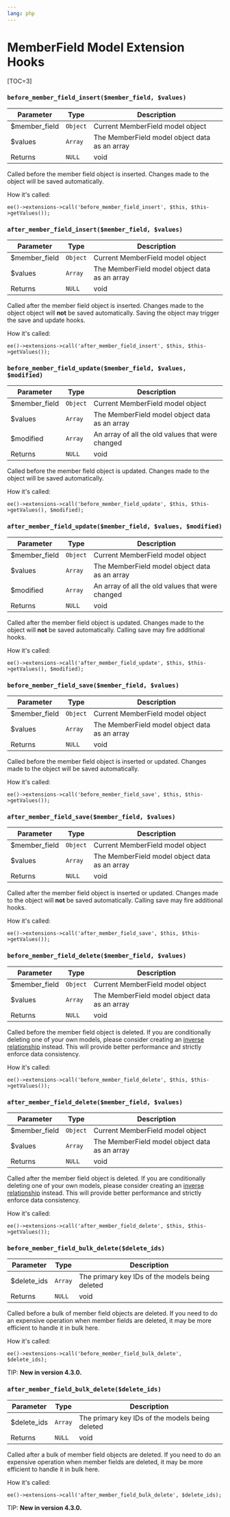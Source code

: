 ```yaml
---
lang: php
---
```


<!--
    This source file is part of the open source project
    ExpressionEngine User Guide (https://github.com/ExpressionEngine/ExpressionEngine-User-Guide)

    @link      https://expressionengine.com/
    @copyright Copyright (c) 2003-2020, Packet Tide, LLC (https://www.packettide.com)
    @license   https://expressionengine.com/license Licensed under Apache License, Version 2.0
-->

# MemberField Model Extension Hooks

[TOC=3]

### `before_member_field_insert($member_field, $values)`

| Parameter      | Type     | Description                                   |
| -------------- | -------- | --------------------------------------------- |
| \$member_field | `Object` | Current MemberField model object              |
| \$values       | `Array`  | The MemberField model object data as an array |
| Returns        | `NULL`   | void                                          |

Called before the member field object is inserted. Changes made to the object will be saved automatically.

How it's called:

    ee()->extensions->call('before_member_field_insert', $this, $this->getValues());

### `after_member_field_insert($member_field, $values)`

| Parameter      | Type     | Description                                   |
| -------------- | -------- | --------------------------------------------- |
| \$member_field | `Object` | Current MemberField model object              |
| \$values       | `Array`  | The MemberField model object data as an array |
| Returns        | `NULL`   | void                                          |

Called after the member field object is inserted. Changes made to the object object will **not** be saved automatically. Saving the object may trigger the save and update hooks.

How it's called:

    ee()->extensions->call('after_member_field_insert', $this, $this->getValues());

### `before_member_field_update($member_field, $values, $modified)`

| Parameter      | Type     | Description                                      |
| -------------- | -------- | ------------------------------------------------ |
| \$member_field | `Object` | Current MemberField model object                 |
| \$values       | `Array`  | The MemberField model object data as an array    |
| \$modified     | `Array`  | An array of all the old values that were changed |
| Returns        | `NULL`   | void                                             |

Called before the member field object is updated. Changes made to the object will be saved automatically.

How it's called:

    ee()->extensions->call('before_member_field_update', $this, $this->getValues(), $modified);

### `after_member_field_update($member_field, $values, $modified)`

| Parameter      | Type     | Description                                      |
| -------------- | -------- | ------------------------------------------------ |
| \$member_field | `Object` | Current MemberField model object                 |
| \$values       | `Array`  | The MemberField model object data as an array    |
| \$modified     | `Array`  | An array of all the old values that were changed |
| Returns        | `NULL`   | void                                             |

Called after the member field object is updated. Changes made to the object will **not** be saved automatically. Calling save may fire additional hooks.

How it's called:

    ee()->extensions->call('after_member_field_update', $this, $this->getValues(), $modified);

### `before_member_field_save($member_field, $values)`

| Parameter      | Type     | Description                                   |
| -------------- | -------- | --------------------------------------------- |
| \$member_field | `Object` | Current MemberField model object              |
| \$values       | `Array`  | The MemberField model object data as an array |
| Returns        | `NULL`   | void                                          |

Called before the member field object is inserted or updated. Changes made to the object will be saved automatically.

How it's called:

    ee()->extensions->call('before_member_field_save', $this, $this->getValues());

### `after_member_field_save($member_field, $values)`

| Parameter      | Type     | Description                                   |
| -------------- | -------- | --------------------------------------------- |
| \$member_field | `Object` | Current MemberField model object              |
| \$values       | `Array`  | The MemberField model object data as an array |
| Returns        | `NULL`   | void                                          |

Called after the member field object is inserted or updated. Changes made to the object will **not** be saved automatically. Calling save may fire additional hooks.

How it's called:

    ee()->extensions->call('after_member_field_save', $this, $this->getValues());

### `before_member_field_delete($member_field, $values)`

| Parameter      | Type     | Description                                   |
| -------------- | -------- | --------------------------------------------- |
| \$member_field | `Object` | Current MemberField model object              |
| \$values       | `Array`  | The MemberField model object data as an array |
| Returns        | `NULL`   | void                                          |

Called before the member field object is deleted. If you are conditionally deleting one of your own models, please consider creating an [inverse relationship](development/services/model/relating-models.md#inverse-relationships) instead. This will provide better performance and strictly enforce data consistency.

How it's called:

    ee()->extensions->call('before_member_field_delete', $this, $this->getValues());

### `after_member_field_delete($member_field, $values)`

| Parameter      | Type     | Description                                   |
| -------------- | -------- | --------------------------------------------- |
| \$member_field | `Object` | Current MemberField model object              |
| \$values       | `Array`  | The MemberField model object data as an array |
| Returns        | `NULL`   | void                                          |

Called after the member field object is deleted. If you are conditionally deleting one of your own models, please consider creating an [inverse relationship](development/services/model/relating-models.md#inverse-relationships) instead. This will provide better performance and strictly enforce data consistency.

How it's called:

    ee()->extensions->call('after_member_field_delete', $this, $this->getValues());

### `before_member_field_bulk_delete($delete_ids)`

| Parameter    | Type    | Description                                     |
| ------------ | ------- | ----------------------------------------------- |
| \$delete_ids | `Array` | The primary key IDs of the models being deleted |
| Returns      | `NULL`  | void                                            |

Called before a bulk of member field objects are deleted. If you need to do an expensive operation when member fields are deleted, it may be more efficient to handle it in bulk here.

How it's called:

    ee()->extensions->call('before_member_field_bulk_delete', $delete_ids);

TIP: **New in version 4.3.0.**

### `after_member_field_bulk_delete($delete_ids)`

| Parameter    | Type    | Description                                     |
| ------------ | ------- | ----------------------------------------------- |
| \$delete_ids | `Array` | The primary key IDs of the models being deleted |
| Returns      | `NULL`  | void                                            |

Called after a bulk of member field objects are deleted. If you need to do an expensive operation when member fields are deleted, it may be more efficient to handle it in bulk here.

How it's called:

    ee()->extensions->call('after_member_field_bulk_delete', $delete_ids);

TIP: **New in version 4.3.0.**
